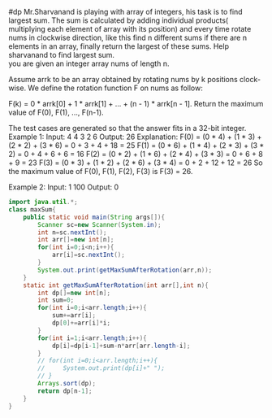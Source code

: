 #dp
Mr.Sharvanand is playing with array of integers, his task is to find largest sum. The sum is calculated by adding individual products( multiplying each element of array with its position) and every time rotate nums in clockwise direction, like this find n different  sums if there are n elements in an array, finally return the largest of these sums. Help sharvanand to find largest sum.  
you are given an integer array nums of length n.

Assume arrk to be an array obtained by rotating nums by k positions clock-wise. We define the rotation function F on nums as follow:

F(k) = 0 * arrk[0] + 1 * arrk[1] + ... + (n - 1) * arrk[n - 1].
Return the maximum value of F(0), F(1), ..., F(n-1).

The test cases are generated so that the answer fits in a 32-bit integer.
Example 1:
Input: 4 
 4 3 2 6
Output: 26
Explanation:
F(0) = (0 * 4) + (1 * 3) + (2 * 2) + (3 * 6) = 0 + 3 + 4 + 18 = 25
F(1) = (0 * 6) + (1 * 4) + (2 * 3) + (3 * 2) = 0 + 4 + 6 + 6 = 16
F(2) = (0 * 2) + (1 * 6) + (2 * 4) + (3 * 3) = 0 + 6 + 8 + 9 = 23
F(3) = (0 * 3) + (1 * 2) + (2 * 6) + (3 * 4) = 0 + 2 + 12 + 12 = 26
So the maximum value of F(0), F(1), F(2), F(3) is F(3) = 26.

Example 2:
Input: 1
100
Output: 0

```java
import java.util.*;
class maxSum{
    public static void main(String args[]){
        Scanner sc=new Scanner(System.in);
        int n=sc.nextInt();
        int arr[]=new int[n];
        for(int i=0;i<n;i++){
            arr[i]=sc.nextInt();
        }
        System.out.print(getMaxSumAfterRotation(arr,n));
    }
    static int getMaxSumAfterRotation(int arr[],int n){
        int dp[]=new int[n];
        int sum=0;
        for(int i=0;i<arr.length;i++){
            sum+=arr[i];
            dp[0]+=arr[i]*i;
        }
        for(int i=1;i<arr.length;i++){
            dp[i]=dp[i-1]+sum-n*arr[arr.length-i];
        }
        // for(int i=0;i<arr.length;i++){
        //     System.out.print(dp[i]+" ");
        // }
        Arrays.sort(dp);
        return dp[n-1];
    }
}
```